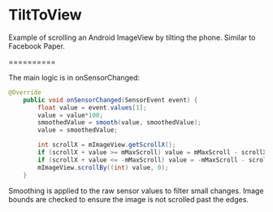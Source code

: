 TiltToView
==========

Example of scrolling an Android ImageView by tilting the phone. Similar to Facebook Paper.

==========

The main logic is in onSensorChanged:
```java
@Override
    public void onSensorChanged(SensorEvent event) {
        float value = event.values[1];
        value = value*100;
        smoothedValue = smooth(value, smoothedValue);
        value = smoothedValue;

        int scrollX = mImageView.getScrollX();
        if (scrollX + value >= mMaxScroll) value = mMaxScroll - scrollX;
        if (scrollX + value <= -mMaxScroll) value = -mMaxScroll - scrollX;
        mImageView.scrollBy((int) value, 0);
    }
```
Smoothing is applied to the raw sensor values to filter small changes. Image bounds are checked to ensure the image is not scrolled past the edges.

